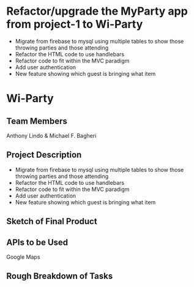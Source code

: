 
<h1>Refactor/upgrade the MyParty app from project-1 to Wi-Party</h1>
<ul>
    <li>Migrate from firebase to mysql using multiple tables to show those throwing parties and those attending</li>
    <li>Refactor the HTML code to use handlebars</li>
    <li>Refactor code to fit within the MVC paradigm</li>
    <li>Add user authentication</li>
    <li>New feature showing which guest is bringing what item</li>
</ul>



<h1>Wi-Party</h1>
<h2>Team Members</h2>
<p>Anthony Lindo & Michael F. Bagheri</p>
<h2>Project Description</h2>
<ul>
    <li>Migrate from firebase to mysql using multiple tables to show those throwing parties and those attending</li>
    <li>Refactor the HTML code to use handlebars</li>
    <li>Refactor code to fit within the MVC paradigm</li>
    <li>Add user authentication</li>
    <li>New feature showing which guest is bringing what item</li>
</ul>
<h2>Sketch of Final Product</h2>
<h2>APIs to be Used</h2>
<p>Google Maps</p>
<h2>Rough Breakdown of Tasks</h2>
